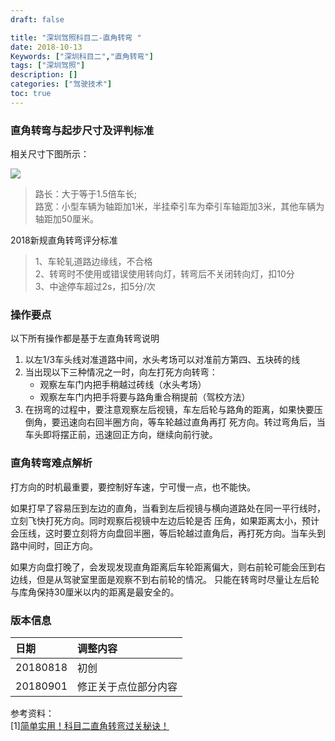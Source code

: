 ```yaml
---
draft: false

title: "深圳驾照科目二-直角转弯 "
date: 2018-10-13  
Keywords: ["深圳科目二","直角转弯"]
tags: ["深圳驾照"]
description: []
categories: ["驾驶技术"]
toc: true
---
```



### 直角转弯与起步尺寸及评判标准
相关尺寸下图所示：  

![](http://149.28.41.198:8001/galleries/201809/right-angle-turn-dimensions.jpg)

>路长：大于等于1.5倍车长;  
路宽：小型车辆为轴距加1米，半挂牵引车为牵引车轴距加3米，其他车辆为轴距加50厘米。  

2018新规直角转弯评分标准  

>1、车轮轧道路边缘线，不合格  
2、转弯时不使用或错误使用转向灯，转弯后不关闭转向灯，扣10分  
3、中途停车超过2s，扣5分/次  

### 操作要点
以下所有操作都是基于左直角转弯说明 

1. 以左1/3车头线对准道路中间，水头考场可以对准前方第四、五块砖的线
2. 当出现以下三种情况之一时，向左打死方向转弯：  
    * 观察左车门内把手稍越过砖线（水头考场）  
    * 观察左车门内把手将要与路角重合稍提前（驾校方法）   
3. 在拐弯的过程中，要注意观察左后视镜，车左后轮与路角的距离，如果快要压倒角，要迅速向右回半圈方向，等车轮越过直角再打
死方向。转过弯角后，当车头即将摆正前，迅速回正方向，继续向前行驶。

### 直角转弯难点解析
打方向的时机最重要，要控制好车速，宁可慢一点，也不能快。

如果打早了容易压到左边的直角，当看到左后视镜与横向道路处在同一平行线时，立刻飞快打死方向。同时观察后视镜中左边后轮是否
压角，如果距离太小，预计会压线，这时要立刻将方向盘回半圈，等后轮越过直角后，再打死方向。当车头到路中间时，回正方向。

如果方向盘打晚了，会发现发现直角距离后车轮距离偏大，则右前轮可能会压到右边线，但是从驾驶室里面是观察不到右前轮的情况。
只能在转弯时尽量让左后轮与库角保持30厘米以内的距离是最安全的。

### 版本信息

|日期|调整内容|
|:--|:--|
|20180818|初创|
|20180901|修正关于点位部分内容| 

参考资料：  
[1][简单实用！科目二直角转弯过关秘诀！](http://news.jsyks.com/n_55de57)